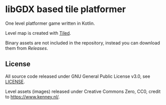 # libGDX based tile platformer

One level platformer game written in Kotlin.

Level map is created with [Tiled](https://www.mapeditor.org/).

Binary assets are not included in the repository, instead you can download them from _Releases_.

## License

All source code released under GNU General Public License v3.0, see [LICENSE](https://github.com/hider/tilegame/blob/main/LICENSE).

Level assets (images) released under Creative Commons Zero, CC0, credit to https://www.kenney.nl/.
